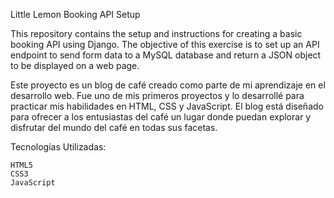 Little Lemon Booking API Setup

This repository contains the setup and instructions for creating a basic booking API using Django. The objective of this exercise is to set up an API endpoint to send form data to a MySQL database and return a JSON object to be displayed on a web page.

Este proyecto es un blog de café creado como parte de mi aprendizaje en el desarrollo web. Fue uno de mis primeros proyectos y lo desarrollé para practicar mis habilidades en HTML, CSS y JavaScript. El blog está diseñado para ofrecer a los entusiastas del café un lugar donde puedan explorar y disfrutar del mundo del café en todas sus facetas.

Tecnologías Utilizadas:

    HTML5
    CSS3
    JavaScript
